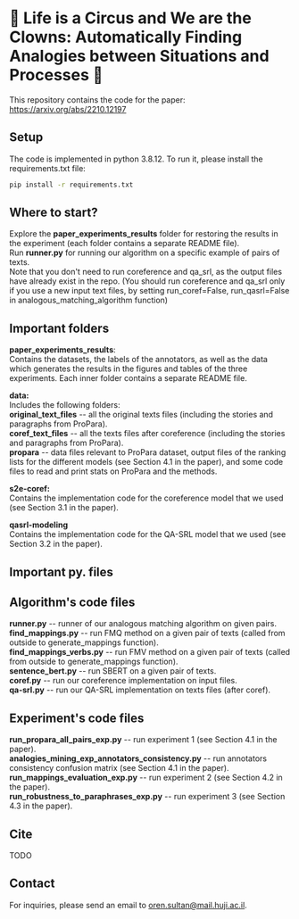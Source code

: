 # 🎪 Life is a Circus and We are the Clowns: Automatically Finding Analogies between Situations and Processes 🤡
This repository contains the code for the paper: https://arxiv.org/abs/2210.12197

## Setup
The code is implemented in python 3.8.12. To run it, please install the requirements.txt file:
```bash
pip install -r requirements.txt
```

## Where to start?
Explore the **paper_experiments_results** folder for restoring the results in the experiment 
(each folder contains a separate README file). <br/>
Run **runner.py** for running our algorithm on a specific example of pairs of texts. <br/>
Note that you don't need to run coreference and qa_srl, as the output files have already exist in the repo. 
(You should run coreference and qa_srl only if you use a new input text files, 
by setting run_coref=False, run_qasrl=False in analogous_matching_algorithm function)

## Important folders

**paper_experiments_results**:<br/>
Contains the datasets, the labels of the annotators, as well as the data which generates the results in the figures 
and tables of the three experiments. Each inner folder contains a separate README file.<br/>

**data:**<br/>
Includes the following folders:<br/>
**original_text_files** -- all the original texts files (including the stories and paragraphs from ProPara).<br/>
**coref_text_files** -- all the texts files after coreference (including the stories and paragraphs from ProPara).<br/>
**propara** -- data files relevant to ProPara dataset, output files of the ranking lists for the different models 
   (see Section 4.1 in the paper), and some code files to read and print stats on ProPara and the methods.<br/>
   
**s2e-coref:**<br/>
Contains the implementation code for the coreference model that we used (see Section 3.1 in the paper).<br/>

**qasrl-modeling**<br/>
Contains the implementation code for the QA-SRL model that we used (see Section 3.2 in the paper).<br/>

## Important py. files

## Algorithm's code files
**runner.py** -- runner of our analogous matching algorithm on given pairs.<br/>
**find_mappings.py** -- run FMQ method on a given pair of texts  (called from outside to generate_mappings function).<br/>
**find_mappings_verbs.py** -- run FMV method on a given pair of texts (called from outside to generate_mappings function).\
**sentence_bert.py** -- run SBERT on a given pair of texts.<br/>
**coref.py** -- run our coreference implementation on input files.<br/>
**qa-srl.py** -- run our QA-SRL implementation on texts files (after coref).<br/>

## Experiment's code files
**run_propara_all_pairs_exp.py** -- run experiment 1 (see Section 4.1 in the paper).<br/>
**analogies_mining_exp_annotators_consistency.py** -- run annotators consistency confusion matrix 
(see Section 4.1 in the paper).<br/>
**run_mappings_evaluation_exp.py** -- run experiment 2 (see Section 4.2 in the paper).<br/>
**run_robustness_to_paraphrases_exp.py** -- run experiment 3 (see Section 4.3 in the paper).<br/>

## Cite
TODO

## Contact
For inquiries, please send an email to oren.sultan@mail.huji.ac.il.